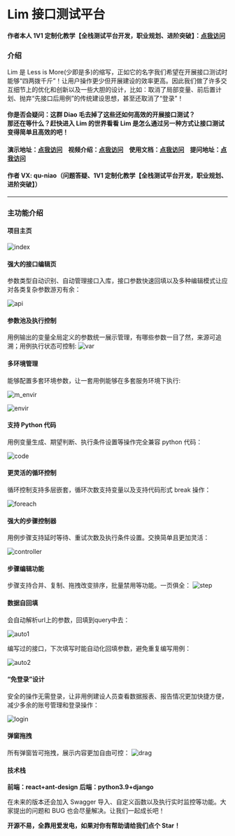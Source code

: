 # Lim 接口测试平台
#### 作者本人 1V1 定制化教学【全栈测试平台开发，职业规划、进阶突破】：[点我访问](https://thzfhzdqvc.feishu.cn/docx/StwJd33FNoupIJxpvIhctJ49nde)
### 介绍

Lim 是 Less is More(少即是多)的缩写，正如它的名字我们希望在开展接口测试时能够“四两拨千斤”！让用户操作更少但开展建设的效率更高。因此我们做了许多交互细节上的优化和创新以及一些大胆的设计，比如：取消了局部变量、前后置计划、抛弃“先接口后用例”的传统建设思想，甚至还取消了“登录”！<br/><br/>
**你是否会疑问：这群 Diao 毛去掉了这些还如何高效的开展接口测试？**<br/>
**那还在等什么？赶快进入 Lim 的世界看看 Lim 是怎么通过另一种方式让接口测试变得简单且高效的吧！**

#### 演示地址：[点我访问](http://121.43.43.59/) &nbsp;&nbsp;&nbsp;视频介绍：[点我访问](https://www.bilibili.com/video/BV1hfQoYnE9F) &nbsp;&nbsp;&nbsp;使用文档：[点我访问](http://121.43.43.59:81/) &nbsp;&nbsp;&nbsp;提问地址：[点我访问](https://gitee.com/qu-niao/LessIsMore/issues)
#### 作者 VX: qu-niao（问题答疑、1V1 定制化教学【全栈测试平台开发，职业规划、进阶突破】）


<!-- vx.jpg -->

<!-- <div align=center><img src="https://s21.ax1x.com/2024/05/09/pkVf9DP.jpg" width="200" height="240"></div> -->

---

### 主功能介绍

#### 项目主页
<!-- index.jpg -->

![index](https://s21.ax1x.com/2024/05/09/pkVfCHf.jpg)

#### 强大的接口编辑页

参数类型自动识别、自动管理接口入库，接口参数快速回填以及多种编辑模式让应对各类复杂参数游刃有余：
<!-- apiM.jpg -->

![api](https://s21.ax1x.com/2024/05/09/pkVWTnx.jpg)

#### 参数池及执行控制
<!-- globalVar2.jpg -->
用例输出的变量全局定义的参数统一展示管理，有哪些参数一目了然，来源可追溯；用例执行状态可控制:
![var](https://s21.ax1x.com/2024/05/09/pkVhdQs.jpg)

#### 多环境管理

能够配置多套环境参数，让一套用例能够在多套服务环境下执行:
<!-- more_envir.png -->
![m_envir](https://s21.ax1x.com/2024/05/09/pkVh6FU.png)
<!-- envir.jpg -->
![envir](https://s21.ax1x.com/2024/05/09/pkVWIj1.jpg)

#### 支持 Python 代码

用例变量生成、期望判断、执行条件设置等操作完全兼容 python 代码：
<!-- code.jpg -->
![code](https://s21.ax1x.com/2024/05/09/pkVhcYF.jpg)

#### 更灵活的循环控制

循环控制支持多层嵌套，循环次数支持变量以及支持代码形式 break 操作：
<!-- foreach.jpg -->

![foreach](https://s21.ax1x.com/2024/05/09/pkVW5cR.jpg)

#### 强大的步骤控制器

用例步骤支持延时等待、重试次数及执行条件设置。交换简单且更加灵活：
<!-- controller -->

![controller](https://s21.ax1x.com/2024/05/09/pkVW439.jpg)

#### 步骤编辑功能
<!-- step -->
步骤支持合并、复制、拖拽改变排序，批量禁用等功能。一页俱全：
![step](https://s21.ax1x.com/2024/05/09/pkVhWl9.jpg)
#### 数据自回填

会自动解析url上的参数，回填到query中去：
<!-- auto1 -->

![auto1](https://s21.ax1x.com/2024/05/09/pkVfput.png)

编写过的接口，下次填写时能自动化回填参数，避免重复编写用例：
<!-- auto2 -->
![auto2](https://s21.ax1x.com/2024/05/09/pkVWh9J.png)
#### “免登录”设计

安全的操作无需登录，让非用例建设人员查看数据报表、报告情况更加快捷方便，减少多余的账号管理和登录操作：
<!-- login.jpg -->
![login](https://s21.ax1x.com/2024/05/09/pkVhLSH.jpg)

#### 弹窗拖拽
<!-- drag.jpg -->
所有弹窗皆可拖拽，展示内容更加自由可控：
![drag](https://s21.ax1x.com/2024/05/09/pkVh5ex.jpg)

<!-- ### 三分钟快速上手教程：[点我访问](https://thzfhzdqvc.feishu.cn/docx/FgCpdAEy2oDjP4xJOkFcIjyJnnf) -->

#### 技术栈

**前端：react+ant-design**
**后端：python3.9+django**

在未来的版本还会加入 Swagger 导入、自定义函数以及执行实时监控等功能。大家提出的问题和 BUG 也会尽量解决。让我们一起成长吧！

**开源不易，全靠用爱发电，如果对你有帮助请给我们点个 Star！**
